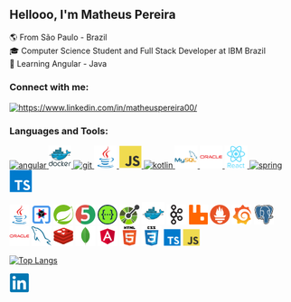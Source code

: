 
<h2 align="left">Hellooo, I'm Matheus Pereira</h2>

:earth_americas: From São Paulo - Brazil  
:mortar_board: Computer Science Student
 and Full Stack Developer at IBM Brazil  
:seedling: Learning Angular - Java 

<h3 align="left">Connect with me:</h3>
<p align="left">
<a href="https://linkedin.com/in/https://www.linkedin.com/in/matheuspereira00/" target="blank"><img align="center" src="https://raw.githubusercontent.com/rahuldkjain/github-profile-readme-generator/master/src/images/icons/Social/linked-in-alt.svg" alt="https://www.linkedin.com/in/matheuspereira00/" height="30" width="40" /></a>
</p>

<h3 align="left">Languages and Tools:</h3>
<p align="left"> <a href="https://angular.io" target="_blank" rel="noreferrer"> <img src="https://angular.io/assets/images/logos/angular/angular.svg" alt="angular" width="40" height="40"/> </a> <a href="https://www.docker.com/" target="_blank" rel="noreferrer"> <img src="https://raw.githubusercontent.com/devicons/devicon/master/icons/docker/docker-original-wordmark.svg" alt="docker" width="40" height="40"/> </a> <a href="https://git-scm.com/" target="_blank" rel="noreferrer"> <img src="https://www.vectorlogo.zone/logos/git-scm/git-scm-icon.svg" alt="git" width="40" height="40"/> </a> <a href="https://www.java.com" target="_blank" rel="noreferrer"> <img src="https://raw.githubusercontent.com/devicons/devicon/master/icons/java/java-original.svg" alt="java" width="40" height="40"/> </a> <a href="https://developer.mozilla.org/en-US/docs/Web/JavaScript" target="_blank" rel="noreferrer"> <img src="https://raw.githubusercontent.com/devicons/devicon/master/icons/javascript/javascript-original.svg" alt="javascript" width="40" height="40"/> </a> <a href="https://kotlinlang.org" target="_blank" rel="noreferrer"> <img src="https://www.vectorlogo.zone/logos/kotlinlang/kotlinlang-icon.svg" alt="kotlin" width="40" height="40"/> </a> <a href="https://www.mysql.com/" target="_blank" rel="noreferrer"> <img src="https://raw.githubusercontent.com/devicons/devicon/master/icons/mysql/mysql-original-wordmark.svg" alt="mysql" width="40" height="40"/> </a> <a href="https://www.oracle.com/" target="_blank" rel="noreferrer"> <img src="https://raw.githubusercontent.com/devicons/devicon/master/icons/oracle/oracle-original.svg" alt="oracle" width="40" height="40"/> </a> <a href="https://reactjs.org/" target="_blank" rel="noreferrer"> <img src="https://raw.githubusercontent.com/devicons/devicon/master/icons/react/react-original-wordmark.svg" alt="react" width="40" height="40"/> </a> <a href="https://spring.io/" target="_blank" rel="noreferrer"> <img src="https://www.vectorlogo.zone/logos/springio/springio-icon.svg" alt="spring" width="40" height="40"/> </a> <a href="https://www.typescriptlang.org/" target="_blank" rel="noreferrer"> <img src="https://raw.githubusercontent.com/devicons/devicon/master/icons/typescript/typescript-original.svg" alt="typescript" width="40" height="40"/> </a> </p>


<p>
  <img height="35" alt="Java" src="https://raw.githubusercontent.com/devicons/devicon/master/icons/java/java-original.svg">
  <img height="35" alt="Quarkus" src="https://raw.githubusercontent.com/devicons/devicon/develop/icons/quarkus/quarkus-original.svg">
  <img height="35" alt="Spring Boot" src="https://raw.githubusercontent.com/devicons/devicon/master/icons/spring/spring-original.svg">
  <img height="35" alt="JUnit5" src="https://raw.githubusercontent.com/devicons/devicon/develop/icons/junit/junit-original.svg">
  <img height="35" alt="Swagger" src="https://raw.githubusercontent.com/devicons/devicon/develop/icons/swagger/swagger-original.svg">
  <img height="35" alt="OpenAPI" src="https://raw.githubusercontent.com/devicons/devicon/develop/icons/openapi/openapi-original.svg">
  <img height="40" alt="Docker" src="https://raw.githubusercontent.com/devicons/devicon/master/icons/docker/docker-original.svg">
  <img height="35" alt="Kafka" src="https://raw.githubusercontent.com/devicons/devicon/master/icons/apachekafka/apachekafka-original.svg">
  <img height="35" alt="RabbitMQ" src="https://raw.githubusercontent.com/devicons/devicon/develop/icons/rabbitmq/rabbitmq-original.svg">
  <img height="35" alt="Prometheus" src="https://raw.githubusercontent.com/devicons/devicon/master/icons/prometheus/prometheus-original.svg">
  <img height="35" alt="Grafana" src="https://raw.githubusercontent.com/devicons/devicon/master/icons/grafana/grafana-original.svg">
  <img height="35" alt="PostgreSQL" src="https://raw.githubusercontent.com/devicons/devicon/master/icons/postgresql/postgresql-original.svg">
  <img height="35" alt="Oracle" src="https://raw.githubusercontent.com/devicons/devicon/master/icons/oracle/oracle-original.svg">
  <img height="35" alt="MySQL" src="https://raw.githubusercontent.com/devicons/devicon/master/icons/mysql/mysql-original.svg">
  <img height="35" alt="Redis" src="https://raw.githubusercontent.com/devicons/devicon/master/icons/redis/redis-original.svg">
  <img height="35" alt="MongoDB" src="https://raw.githubusercontent.com/devicons/devicon/master/icons/mongodb/mongodb-original.svg">
  <img height="35" alt="Angular" src="https://raw.githubusercontent.com/devicons/devicon/develop/icons/angular/angular-original.svg">
  <img height="35" alt="HTML5" src="https://raw.githubusercontent.com/devicons/devicon/master/icons/html5/html5-original-wordmark.svg">
  <img height="35" alt="CSS3" src="https://raw.githubusercontent.com/devicons/devicon/master/icons/css3/css3-original-wordmark.svg">
  <img height="30" alt="TypeScript" src="https://raw.githubusercontent.com/devicons/devicon/master/icons/typescript/typescript-original.svg">
  <img height="30" alt="JavaScript" src="https://raw.githubusercontent.com/devicons/devicon/master/icons/javascript/javascript-original.svg">
</p>

[![Top Langs](https://github-readme-stats.vercel.app/api/top-langs/?username=andregpereira&layout=compact&theme=tokyonight)](https://github.com/anuraghazra/github-readme-stats)


<p>
  <a href="https://www.linkedin.com/in/matheuspereira00/"> <img height="35" alt="LinkedIn" src="https://raw.githubusercontent.com/devicons/devicon/master/icons/linkedin/linkedin-original.svg">
</p>

